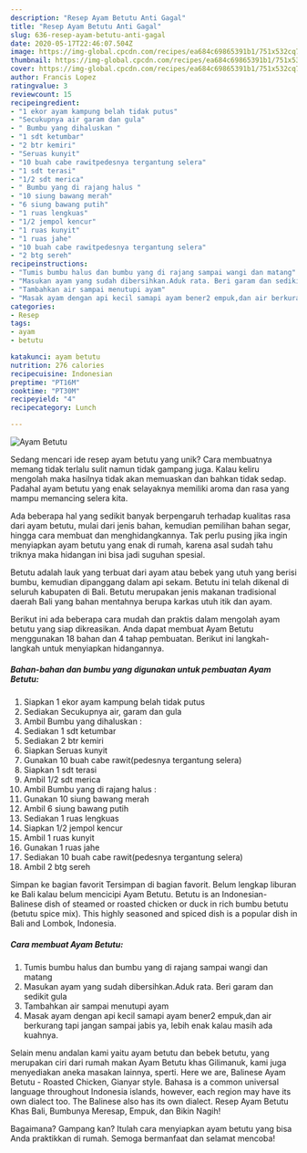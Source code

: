 ```yaml
---
description: "Resep Ayam Betutu Anti Gagal"
title: "Resep Ayam Betutu Anti Gagal"
slug: 636-resep-ayam-betutu-anti-gagal
date: 2020-05-17T22:46:07.504Z
image: https://img-global.cpcdn.com/recipes/ea684c69865391b1/751x532cq70/ayam-betutu-foto-resep-utama.jpg
thumbnail: https://img-global.cpcdn.com/recipes/ea684c69865391b1/751x532cq70/ayam-betutu-foto-resep-utama.jpg
cover: https://img-global.cpcdn.com/recipes/ea684c69865391b1/751x532cq70/ayam-betutu-foto-resep-utama.jpg
author: Francis Lopez
ratingvalue: 3
reviewcount: 15
recipeingredient:
- "1 ekor ayam kampung belah tidak putus"
- "Secukupnya air garam dan gula"
- " Bumbu yang dihaluskan "
- "1 sdt ketumbar"
- "2 btr kemiri"
- "Seruas kunyit"
- "10 buah cabe rawitpedesnya tergantung selera"
- "1 sdt terasi"
- "1/2 sdt merica"
- " Bumbu yang di rajang halus "
- "10 siung bawang merah"
- "6 siung bawang putih"
- "1 ruas lengkuas"
- "1/2 jempol kencur"
- "1 ruas kunyit"
- "1 ruas jahe"
- "10 buah cabe rawitpedesnya tergantung selera"
- "2 btg sereh"
recipeinstructions:
- "Tumis bumbu halus dan bumbu yang di rajang sampai wangi dan matang"
- "Masukan ayam yang sudah dibersihkan.Aduk rata. Beri garam dan sedikit gula"
- "Tambahkan air sampai menutupi ayam"
- "Masak ayam dengan api kecil samapi ayam bener2 empuk,dan air berkurang tapi jangan sampai jabis ya, lebih enak kalau masih ada kuahnya."
categories:
- Resep
tags:
- ayam
- betutu

katakunci: ayam betutu 
nutrition: 276 calories
recipecuisine: Indonesian
preptime: "PT16M"
cooktime: "PT30M"
recipeyield: "4"
recipecategory: Lunch

---
```



![Ayam Betutu](https://img-global.cpcdn.com/recipes/ea684c69865391b1/751x532cq70/ayam-betutu-foto-resep-utama.jpg)

Sedang mencari ide resep ayam betutu yang unik? Cara membuatnya memang tidak terlalu sulit namun tidak gampang juga. Kalau keliru mengolah maka hasilnya tidak akan memuaskan dan bahkan tidak sedap. Padahal ayam betutu yang enak selayaknya memiliki aroma dan rasa yang mampu memancing selera kita.

Ada beberapa hal yang sedikit banyak berpengaruh terhadap kualitas rasa dari ayam betutu, mulai dari jenis bahan, kemudian pemilihan bahan segar, hingga cara membuat dan menghidangkannya. Tak perlu pusing jika ingin menyiapkan ayam betutu yang enak di rumah, karena asal sudah tahu triknya maka hidangan ini bisa jadi suguhan spesial.

Betutu adalah lauk yang terbuat dari ayam atau bebek yang utuh yang berisi bumbu, kemudian dipanggang dalam api sekam. Betutu ini telah dikenal di seluruh kabupaten di Bali. Betutu merupakan jenis makanan tradisional daerah Bali yang bahan mentahnya berupa karkas utuh itik dan ayam.


Berikut ini ada beberapa cara mudah dan praktis dalam mengolah ayam betutu yang siap dikreasikan. Anda dapat membuat Ayam Betutu menggunakan 18 bahan dan 4 tahap pembuatan. Berikut ini langkah-langkah untuk menyiapkan hidangannya.

<!--inarticleads1-->

##### Bahan-bahan dan bumbu yang digunakan untuk pembuatan Ayam Betutu:

1. Siapkan 1 ekor ayam kampung belah tidak putus
1. Sediakan Secukupnya air, garam dan gula
1. Ambil  Bumbu yang dihaluskan :
1. Sediakan 1 sdt ketumbar
1. Sediakan 2 btr kemiri
1. Siapkan Seruas kunyit
1. Gunakan 10 buah cabe rawit(pedesnya tergantung selera)
1. Siapkan 1 sdt terasi
1. Ambil 1/2 sdt merica
1. Ambil  Bumbu yang di rajang halus :
1. Gunakan 10 siung bawang merah
1. Ambil 6 siung bawang putih
1. Sediakan 1 ruas lengkuas
1. Siapkan 1/2 jempol kencur
1. Ambil 1 ruas kunyit
1. Gunakan 1 ruas jahe
1. Sediakan 10 buah cabe rawit(pedesnya tergantung selera)
1. Ambil 2 btg sereh


Simpan ke bagian favorit Tersimpan di bagian favorit. Belum lengkap liburan ke Bali kalau belum mencicipi Ayam Betutu. Betutu is an Indonesian-Balinese dish of steamed or roasted chicken or duck in rich bumbu betutu (betutu spice mix). This highly seasoned and spiced dish is a popular dish in Bali and Lombok, Indonesia. 

<!--inarticleads2-->

##### Cara membuat Ayam Betutu:

1. Tumis bumbu halus dan bumbu yang di rajang sampai wangi dan matang
1. Masukan ayam yang sudah dibersihkan.Aduk rata. Beri garam dan sedikit gula
1. Tambahkan air sampai menutupi ayam
1. Masak ayam dengan api kecil samapi ayam bener2 empuk,dan air berkurang tapi jangan sampai jabis ya, lebih enak kalau masih ada kuahnya.


Selain menu andalan kami yaitu ayam betutu dan bebek betutu, yang merupakan ciri dari rumah makan Ayam Betutu khas Gilimanuk, kami juga menyediakan aneka masakan lainnya, sperti. Here we are, Balinese Ayam Betutu - Roasted Chicken, Gianyar style. Bahasa is a common universal language throughout Indonesia islands, however, each region may have its own dialect too. The Balinese also has its own dialect. Resep Ayam Betutu Khas Bali, Bumbunya Meresap, Empuk, dan Bikin Nagih! 

Bagaimana? Gampang kan? Itulah cara menyiapkan ayam betutu yang bisa Anda praktikkan di rumah. Semoga bermanfaat dan selamat mencoba!
